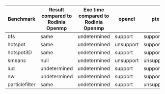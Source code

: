 
| Benchmark  | Result compared to Rodinia Openmp | Exe time compared to Rodinia Openmp | opencl | ptx | spirv | remark |
| ------------- | ------------- | ------------- | ------------- | ------------- | ------------- | ------------- |
| bfs | same  | undetermined | support | support | unsupport | null
| hotspot | same  | undetermined | unsupport | support | unsupport | null
| hotspot3D | same  | undetermined | support | support | unsupport | null
| kmeans | null  | undetermined | unsupport | unsupport | unsupport | [bug](https://github.com/beehive-lab/TornadoVM/issues/331)
| lud | undetermined  | undetermined | support | support | unsupport | null
| nw | undetermined  | undetermined | support | support | unsupport | null
| particlefilter | same  | undetermined | support | unsupport | unsupport | null


